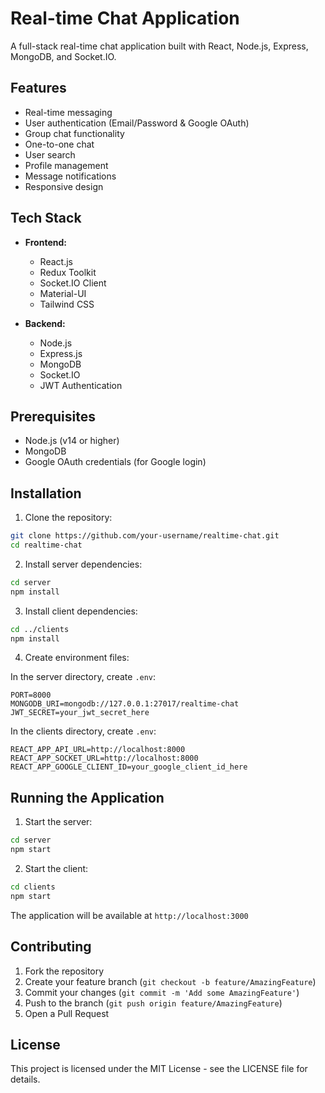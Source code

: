 # Real-time Chat Application

A full-stack real-time chat application built with React, Node.js, Express, MongoDB, and Socket.IO.

## Features

- Real-time messaging
- User authentication (Email/Password & Google OAuth)
- Group chat functionality
- One-to-one chat
- User search
- Profile management
- Message notifications
- Responsive design

## Tech Stack

- **Frontend:**
  - React.js
  - Redux Toolkit
  - Socket.IO Client
  - Material-UI
  - Tailwind CSS

- **Backend:**
  - Node.js
  - Express.js
  - MongoDB
  - Socket.IO
  - JWT Authentication

## Prerequisites

- Node.js (v14 or higher)
- MongoDB
- Google OAuth credentials (for Google login)

## Installation

1. Clone the repository:
```bash
git clone https://github.com/your-username/realtime-chat.git
cd realtime-chat
```

2. Install server dependencies:
```bash
cd server
npm install
```

3. Install client dependencies:
```bash
cd ../clients
npm install
```

4. Create environment files:

In the server directory, create `.env`:
```
PORT=8000
MONGODB_URI=mongodb://127.0.0.1:27017/realtime-chat
JWT_SECRET=your_jwt_secret_here
```

In the clients directory, create `.env`:
```
REACT_APP_API_URL=http://localhost:8000
REACT_APP_SOCKET_URL=http://localhost:8000
REACT_APP_GOOGLE_CLIENT_ID=your_google_client_id_here
```

## Running the Application

1. Start the server:
```bash
cd server
npm start
```

2. Start the client:
```bash
cd clients
npm start
```

The application will be available at `http://localhost:3000`

## Contributing

1. Fork the repository
2. Create your feature branch (`git checkout -b feature/AmazingFeature`)
3. Commit your changes (`git commit -m 'Add some AmazingFeature'`)
4. Push to the branch (`git push origin feature/AmazingFeature`)
5. Open a Pull Request

## License

This project is licensed under the MIT License - see the LICENSE file for details.

